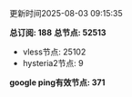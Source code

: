 更新时间2025-08-03 09:15:35

**总订阅: 188**
**总节点: 52513**
- vless节点: 25102
- hysteria2节点: 9

**google ping有效节点: 371**
